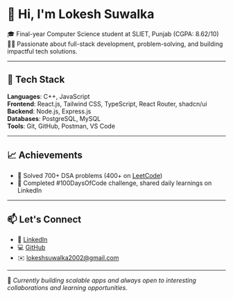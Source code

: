 # 👋 Hi, I'm Lokesh Suwalka

🎓 Final-year Computer Science student at SLIET, Punjab (CGPA: 8.62/10)  
👨‍💻 Passionate about full-stack development, problem-solving, and building impactful tech solutions.  

---

## 🔧 Tech Stack

**Languages**: C++, JavaScript  
**Frontend**: React.js, Tailwind CSS, TypeScript, React Router, shadcn/ui  
**Backend**: Node.js, Express.js  
**Databases**: PostgreSQL, MySQL  
**Tools**: Git, GitHub, Postman, VS Code  

---

## 📈 Achievements

- 🧠 Solved 700+ DSA problems (400+ on [LeetCode](https://leetcode.com/u/Lokeshsuwalka05))  
- 💯 Completed #100DaysOfCode challenge, shared daily learnings on LinkedIn  

---

## 📫 Let's Connect

- 🔗 [LinkedIn](www.linkedin.com/in/lokeshsuwalka05)  
- 💻 [GitHub](https://github.com/Lokeshsuwalka05)  
- ✉️ lokeshsuwalka2002@gmail.com  

---

🌱 *Currently building scalable apps and always open to interesting collaborations and learning opportunities.*
